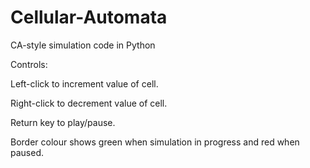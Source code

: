 Cellular-Automata
=================

CA-style simulation code in Python

Controls:

Left-click to increment value of cell.

Right-click to decrement value of cell.

Return key to play/pause.


Border colour shows green when simulation in progress and red when paused.
